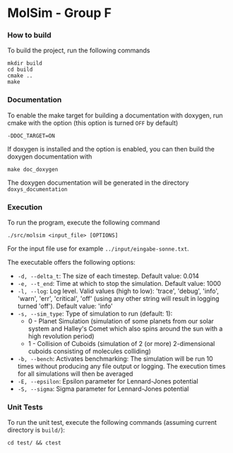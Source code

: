 MolSim - Group F
===

### How to build

To build the project, run the following commands
```
mkdir build
cd build
cmake ..
make
```

### Documentation
To enable the make target for building a documentation with doxygen, run cmake with the option (this option is turned `OFF` by default)
```
-DDOC_TARGET=ON
```
If doxygen is installed and the option is enabled, you can then build the doxygen documentation with
```
make doc_doxygen
```
The doxygen documentation will be generated in the directory `doxys_documentation`


### Execution

To run the program, execute the following command
```
./src/molsim <input_file> [OPTIONS]
```
For the input file use for example `../input/eingabe-sonne.txt`.

The executable offers the following options:
- `-d, --delta_t`: The size of each timestep. Default value: 0.014
- `-e, --t_end`: Time at which to stop the simulation. Default value: 1000 
- `-l, --log`: Log level. Valid values (high to low):
  'trace', 'debug', 'info', 'warn', 'err', 'critical', 'off'
  (using any other string will result in logging turned 'off'). Default value: 'info'
- `-s, --sim_type`: Type of simulation to run (default: 1):
  - 0 - Planet Simulation (simulation of some planets from our solar system and Halley's Comet which also spins around the sun with a high revolution period)
  - 1 - Collision of Cuboids (simulation of 2 (or more) 2-dimensional cuboids consisting of molecules colliding)
- `-b, --bench`: Activates benchmarking: The simulation will be run 10 times without producing any file output or logging. The execution times for all simulations will then be averaged
- `-E, --epsilon`: Epsilon parameter for Lennard-Jones potential
- `-S, --sigma`: Sigma parameter for Lennard-Jones potential


### Unit Tests

To run the unit test, execute the following commands (assuming current directory is `build/`):

```
cd test/ && ctest
```

